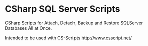 # CSharp SQL Server Scripts

CSharp Scripts for Attach, Detach, Backup and Restore SQLServer Databases All at Once.

Intended to be used with CS-Scripts http://www.csscript.net/

